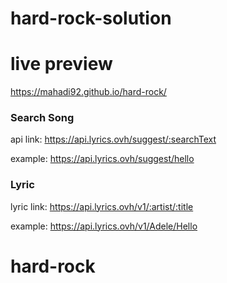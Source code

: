 # hard-rock-solution

# live preview

https://mahadi92.github.io/hard-rock/

### Search Song

api link: https://api.lyrics.ovh/suggest/:searchText

example: https://api.lyrics.ovh/suggest/hello

### Lyric

lyric link: https://api.lyrics.ovh/v1/:artist/:title

example: https://api.lyrics.ovh/v1/Adele/Hello

# hard-rock
